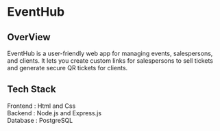 # EventHub

## OverView
EventHub is a user-friendly web app for managing events, salespersons, and clients. It lets you create custom links for salespersons to sell tickets and generate secure QR tickets for clients.

## Tech Stack
Frontend : Html and Css<br>
Backend  : Node.js and Express.js<br>
Database : PostgreSQL

